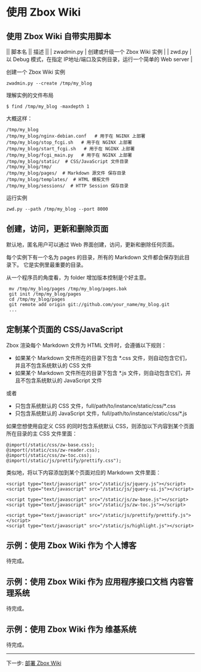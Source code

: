 # 使用 Zbox Wiki

## 使用 Zbox Wiki 自带实用脚本

|| 脚本名 || 描述 ||
| zwadmin.py | 创建或升级一个 Zbox Wiki 实例 |
| zwd.py | 以 Debug 模式，在指定 IP地址/端口及实例目录，运行一个简单的 Web server |


创建一个 Zbox Wiki 实例

    zwadmin.py --create /tmp/my_blog


理解实例的文件布局

    $ find /tmp/my_blog -maxdepth 1


大概这样：

    /tmp/my_blog
    /tmp/my_blog/nginx-debian.conf   # 用于在 NGINX 上部署 
    /tmp/my_blog/stop_fcgi.sh   # 用于在 NGINX 上部署 
    /tmp/my_blog/start_fcgi.sh   # 用于在 NGINX 上部署 
    /tmp/my_blog/fcgi_main.py   # 用于在 NGINX 上部署 
    /tmp/my_blog/static/  # CSS/JavaScript 文件目录
    /tmp/my_blog/tmp/  
    /tmp/my_blog/pages/  # Markdown 源文件 保存目录
    /tmp/my_blog/templates/  # HTML 模板文件
    /tmp/my_blog/sessions/  # HTTP Session 保存目录


运行实例

    zwd.py --path /tmp/my_blog --port 8000


## 创建，访问，更新和删除页面

默认地，匿名用户可以通过 Web 界面创建，访问，更新和删除任何页面。

每个实例下有一个名为 pages 的目录，所有的 Markdown 文件都会保存到此目录下。
它是实例里最重要的目录。

从一个程序员的角度看，为 folder 增加版本控制是个好主意。

     mv /tmp/my_blog/pages /tmp/my_blog/pages.bak
     git init /tmp/my_blog/pages
     cd /tmp/my_blog/pages
     git remote add origin git://github.com/your_name/my_blog.git
     ...


## 定制某个页面的 CSS/JavaScript 

Zbox 渲染每个 Markdown 文件为 HTML 文件时，会遵循以下规则：

 - 如果某个 Markdown 文件所在的目录下包含 *.css 文件，则自动包含它们，并且不包含系统默认的 CSS 文件
 - 如果某个 Markdown 文件所在的目录下包含 *.js 文件，则自动包含它们，并且不包含系统默认的 JavaScript 文件

或者

 - 只包含系统默认的 CSS 文件，full/path/to/instance/static/css/*.css
 - 只包含系统默认的 JavaScript 文件，full/path/to/instance/static/css/*.js


如果您想使用自定义 CSS 的同时包含系统默认 CSS，则添加以下内容到某个页面所在目录的主 CSS 文件里面：

    @import(/static/css/zw-base.css);
    @import(/static/css/zw-reader.css);
    @import(/static/css/zw-toc.css);
    @import(/static/js/prettify/prettify.css");


类似地，将以下内容添加到某个页面对应的 Markdown 文件里面：

    <script type="text/javascript" src="/static/js/jquery.js"></script>
    <script type="text/javascript" src="/static/js/jquery-ui.js"></script>

    <script type="text/javascript" src="/static/js/zw-base.js"></script>
    <script type="text/javascript" src="/static/js/zw-toc.js"></script>

    <script type="text/javascript" src="/static/js/prettify/prettify.js"></script>
    <script type="text/javascript" src="/static/js/highlight.js"></script>


## 示例：使用 Zbox Wiki 作为 个人博客

待完成。


## 示例：使用 Zbox Wiki 作为 应用程序接口文档 内容管理系统

待完成。


## 示例：使用 Zbox Wiki 作为 维基系统

待完成。


----

下一步: [部署 Zbox Wiki](zbox-wiki-deploy)

